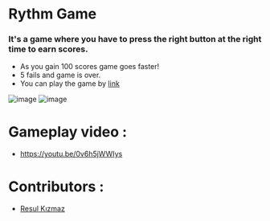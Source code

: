 # Rythm Game
### It's a game where you have to press the right button at the right time to earn scores.
- As you gain 100 scores game goes faster!
- 5 fails and game is over.
- You can play the game by [link](https://fatihparm.github.io/RythmGame)

![image](https://github.com/Fatihparm/RythmGame/assets/114951374/19a43d67-96e4-425f-989e-18f67ff0f863)
![image](https://github.com/Fatihparm/RythmGame/assets/114951374/0e76387c-eeb2-4b1c-97dc-18f881ecbc44)

# Gameplay video : 
- https://youtu.be/0v6h5jWWIys
# Contributors : 
- [Resul Kızmaz](https://github.com/resulkizmaz)
